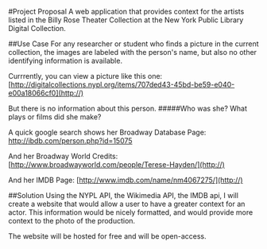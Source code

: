 #Project Proposal 
A web application that provides context for the artists listed in the Billy Rose Theater Collection at the New York Public Library Digital Collection. 

##Use Case
For any researcher or student who finds a picture in the current collection, the images are labeled with the person's name, but also no other identifying information is available.

Currrently, you can view a picture like this one: 
[http://digitalcollections.nypl.org/items/707ded43-45bd-be59-e040-e00a18066cf0](http://)

But there is no information about this person. 
#####Who was she? What plays or films did she make?

A quick google search shows her Broadway Database Page:
[http://ibdb.com/person.php?id=15075
](http://)

And her Broadway World Credits:
[http://www.broadwayworld.com/people/Terese-Hayden/](http://)

And her IMDB Page:
[http://www.imdb.com/name/nm4067275/](http://)


##Solution
Using the NYPL API, the Wikimedia API, the IMDB api, I will create a website that would allow a user to have a greater context for an actor. This information would be nicely formatted, and would provide more context to the photo of the production.

The website will be hosted for free and will be open-access.
